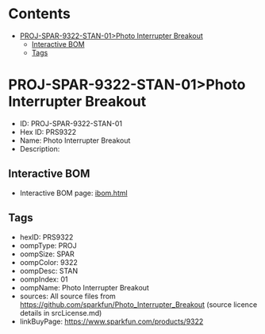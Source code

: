 



Contents
========

* [PROJ-SPAR-9322-STAN-01>Photo Interrupter Breakout](#proj-spar-9322-stan-01photo-interrupter-breakout)
	* [Interactive BOM](#interactive-bom)
	* [Tags](#tags)

# PROJ-SPAR-9322-STAN-01>Photo Interrupter Breakout

- ID: PROJ-SPAR-9322-STAN-01
- Hex ID: PRS9322
- Name: Photo Interrupter Breakout
- Description: 

## Interactive BOM

- Interactive BOM page: [ibom.html](kicad/bom/ibom.html)

## Tags

- hexID: PRS9322
- oompType: PROJ
- oompSize: SPAR
- oompColor: 9322
- oompDesc: STAN
- oompIndex: 01
- oompName: Photo Interrupter Breakout
- sources: All source files from https://github.com/sparkfun/Photo_Interrupter_Breakout (source licence details in srcLicense.md)
- linkBuyPage: https://www.sparkfun.com/products/9322
